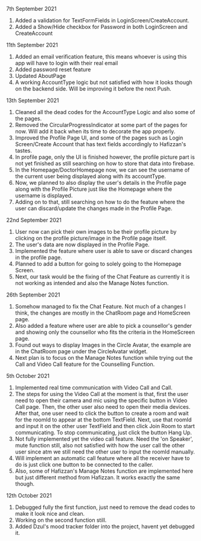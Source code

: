 7th September 2021
1. Added a validation for TextFormFields in LoginScreen/CreateAccount.
2. Added a Show/Hide checkbox for Password in both LoginScreen and CreateAccount

11th September 2021
1. Added an email verification feature, this means whoever is using this app will have to login with their real email
2. Added password reset feature
3. Updated AboutPage
4. A working AccountType logic but not satisfied with how it looks though on the backend side. Will be improving it before the next Push.

13th September 2021
1. Cleaned all the dead codes for the AccountType Logic and also some of the pages.
2. Removed the CircularProgressIndicator at some part of the pages for now. Will add it back when its time to decorate the app properly.
3. Improved the Profile Page UI, and some of the pages such as Login Screen/Create Account that has text fields accordingly to Hafizzan's tastes.
4. In profile page, only the UI is finished however, the profile picture part is not yet finished as still searching on how to store that data into firebase.
5. In the Homepage/DoctorHomepage now, we can see the username of the current user being displayed along with its accountType.
6. Now, we planned to also display the user's details in the Profile page along with the Profile Picture just like the Homepage where the username is displayed.
7. Adding on to that, still searching on how to do the feature where the user can discard/update the changes made in the Profile Page.

22nd September 2021
1. User now can pick their own images to be their profile picture by clicking on the profile picture/image in the Profile page itself.
2. The user's data are now displayed in the Profile Page.
3. Implemented the feature where user is able to save or discard changes in the profile page.
4. Planned to add a button for going to solely going to the Homepage Screen.
5. Next, our task would be the fixing of the Chat Feature as currently it is not working as intended and also the Manage Notes function.

26th September 2021
1. Somehow managed to fix the Chat Feature. Not much of a changes I think, the changes are mostly in the ChatRoom page and HomeScreen page.
2. Also added a feature where user are able to pick a counsellor's gender and showing only the counsellor who fits the criteria in the HomeScreen page.
3. Found out ways to display Images in the Circle Avatar, the example are in the ChatRoom page under the CircleAvatar widget.
4. Next plan is to focus on the Manage Notes function while trying out the Call and Video Call feature for the Counselling Function.

5th October 2021
1. Implemented real time communication with Video Call and Call.
2. The steps for using the Video Call at the moment is that, first the user need to open their camera and mic using the specific button in Video Call page.
   Then, the other user also need to open their media devices. After that, one user need to click the button to create a room and wait for the roomId to appear
   at the bottom TextField.
   Next, use that roomId and input it on the other user TextField and then click Join Room to start communicating.
   To stop communicating, just click the button Hang Up.
3. Not fully implemented yet the video call feature. Need the 'on Speaker', mute function still, also not satisfied with
   how the user call the other user since atm we still need the other user to input the roomId manually.
4. Will implement an automatic call feature where all the receiver have to do is just click one button to be connected to the caller.
5. Also, some of Hafizzan's Manage Notes function are implemented here but just different method from Hafizzan. It works exactly the same though.

12th October 2021
1. Debugged fully the first function, just need to remove the dead codes to make it look nice and clean.
2. Working on the second function still.
3. Added Dzul's mood tracker folder into the project, havent yet debugged it.
